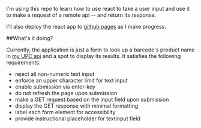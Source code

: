 I'm using this repo to learn how to use react to take a user input and use it to make a request of a remote api -- and return its response.

I'll also deploy the react app to [github pages](https://amazingproducer.github.io/learn-about-reactjs-hooks) as I make progress.

##What's it doing?

Currently, the application is just a form to look up a barcode's product name in [my UPC api](https://upc.shamacon.us/off/000000003333) and a spot to display its results.
It satisfies the following requirements:

- reject all non-numeric text input
- enforce an upper character limit for text input
- enable submission via enter-key
- do not refresh the page upon submission
- make a GET request based on the input field upon submission
- display the GET response with minimal formatting
- label each form element for accessibility
- provide instructional placeholder for textinput field
